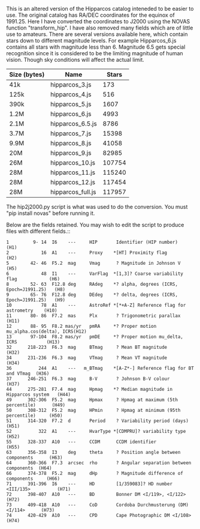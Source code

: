 This is an altered version of the Hipparcos catalog inteneded to be easier to use.  The original catalog has RA/DEC coordinates
for the equinox of 1991.25.  Here I have converted the coordinates to J2000 using the NOVAS function "transform_hip".  I have
also removed many fields which are of little use to amateurs.  There are several versions available here, which contain
stars down to different magnitude levels.  For example Hipparcos_6.js contains all stars with magnitude less than 6.  Magnitude
6.5 gets special recognition since it is considered to be the limiting magnitude of human vision.  Though sky conditions
will affect the actual limit.

|Size (bytes)|Name|Stars|
|----|----|-----|
|       41k |hipparcos_3.js    |   173|
|      125k |hipparcos_4.js    |   516|
|      390k |hipparcos_5.js    |  1607|
|      1.2M |hipparcos_6.js    |  4993|
|      2.1M |hipparcos_6.5.js  |  8786|
|      3.7M |hipparcos_7.js    | 15398|
|      9.9M |hipparcos_8.js    | 41058|
|       20M |hipparcos_9.js    | 82985|
|       26M |hipparcos_10.js   |107754|
|       28M |hipparcos_11.js   |115240|
|       28M |hipparcos_12.js   |117454|
|       28M |hipparcos_full.js |117957|


The hip2j2000.py script is what was used to do the conversion.  You must "pip install novas" before running it.

Below are the fields retained.  You may wish to edit the script to produce files with different fields.::

    1         9- 14  I6    ---     HIP       Identifier (HIP number)                   (H1)
    2            16  A1    ---     Proxy    *[HT] Proximity flag                       (H2)
    5        42- 46  F5.2  mag     Vmag      ? Magnitude in Johnson V                  (H5)
    6            48  I1    ---     VarFlag  *[1,3]? Coarse variability flag            (H6)
    8        52- 63  F12.8 deg     RAdeg    *? alpha, degrees (ICRS, Epoch=J1991.25)   (H8)
    9        65- 76  F12.8 deg     DEdeg    *? delta, degrees (ICRS, Epoch=J1991.25)   (H9)
    10           78  A1    ---     AstroRef *[*+A-Z] Reference flag for astrometry    (H10)
    11       80- 86  F7.2  mas     Plx       ? Trigonometric parallax                 (H11)
    12       88- 95  F8.2 mas/yr   pmRA     *? Proper motion mu_alpha.cos(delta), ICRS(H12)
    13       97-104  F8.2 mas/yr   pmDE     *? Proper motion mu_delta, ICRS           (H13)
    32      218-223  F6.3  mag     BTmag     ? Mean BT magnitude                      (H32)
    34      231-236  F6.3  mag     VTmag     ? Mean VT magnitude                      (H34)
    36          244  A1    ---   m_BTmag    *[A-Z*-] Reference flag for BT and VTmag  (H36)
    37      246-251  F6.3  mag     B-V       ? Johnson B-V colour                     (H37)
    44      275-281  F7.4  mag     Hpmag    *? Median magnitude in Hipparcos system   (H44)
    49      302-306  F5.2  mag     Hpmax     ? Hpmag at maximum (5th percentile)      (H49)
    50      308-312  F5.2  mag     HPmin     ? Hpmag at minimum (95th percentile)     (H50)
    51      314-320  F7.2  d       Period    ? Variability period (days)              (H51)
    52          322  A1    ---     HvarType *[CDMPRU]? variability type               (H52)
    55      328-337  A10   ---     CCDM      CCDM identifier                          (H55)
    63      356-358  I3    deg     theta     ? Position angle between components      (H63)
    64      360-366  F7.3  arcsec  rho       ? Angular separation between components  (H64)
    66      374-378  F5.2  mag     dHp       ? Magnitude difference of components     (H66)
    71      391-396  I6    ---     HD        [1/359083]? HD number <III/135>          (H71)
    72      398-407  A10   ---     BD        Bonner DM <I/119>, <I/122>               (H72)
    73      409-418  A10   ---     CoD       Cordoba Durchmusterung (DM) <I/114>      (H73)
    74      420-429  A10   ---     CPD       Cape Photographic DM <I/108>             (H74)
